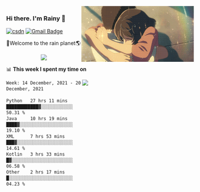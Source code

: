 <img  align='right' height="150" src="https://github.com/LikeRainDay/LikeRainDay/blob/master/pic/img_rain_1.gif?raw=true">



### Hi there. I'm Rainy :lemon:

[![csdn](https://img.shields.io/badge/-csdn-c14438?style=flat-square&logo=c&logoColor=white)](https://blog.csdn.net/qq_15807167)
[![Gmail Badge](https://img.shields.io/badge/-gmail-c14438?style=flat-square&logo=Gmail&logoColor=white&link=mailto:houshuai0816@gmail.com)](mailto:houshuai0816@gmail.com)

🚀Welcome to the rain planet🌎

<center>
<img align='center'  src="https://source.unsplash.com/random/1200x600">
</center>

📊 **This week I spent my time on**

<img align='right'   width="300" src="https://github-readme-stats.vercel.app/api?username=LikeRainDay&show_icons=true&title_color=fff&icon_color=79ff97&text_color=9f9f9f&bg_color=151515">

<!--START_SECTION:waka-->
```text
Week: 14 December, 2021 - 20 December, 2021

Python   27 hrs 11 mins  ████████████▓░░░░░░░░░░░░   50.31 % 
Java     10 hrs 19 mins  ████▓░░░░░░░░░░░░░░░░░░░░   19.10 % 
XML      7 hrs 53 mins   ███▓░░░░░░░░░░░░░░░░░░░░░   14.61 % 
Kotlin   3 hrs 33 mins   █▓░░░░░░░░░░░░░░░░░░░░░░░   06.58 % 
Other    2 hrs 17 mins   █░░░░░░░░░░░░░░░░░░░░░░░░   04.23 % 
```
<!--END_SECTION:waka-->

